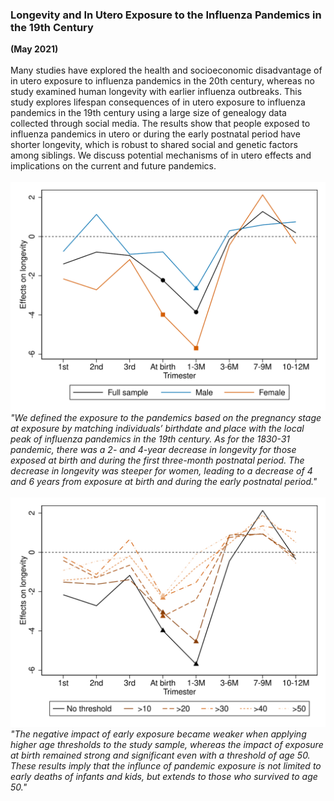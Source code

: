 ### Longevity and In Utero Exposure to the Influenza Pandemics in the 19th Century
**(May 2021)**
<br>
<br>
Many studies have explored the health and socioeconomic disadvantage of in utero exposure to influenza pandemics in the 20th century, whereas no study examined human longevity with earlier influenza outbreaks. This study explores lifespan consequences of in utero exposure to influenza pandemics in the 19th century using a large size of genealogy data collected through social media. The results show that people exposed to influenza pandemics in utero or during the early postnatal period have shorter longevity, which is robust to shared social and genetic factors among siblings. We discuss potential mechanisms of in utero effects and implications on the current and future pandemics.
<br>
<br>
![fig1](/assets/abstract/pandemic_fig1.svg)
<br>
_"We defined the exposure to the pandemics based on the pregnancy stage at exposure by matching individuals’ birthdate and place with the local peak of influenza pandemics in the 19th century. As for the 1830-31 pandemic, there was a 2- and 4-year decrease in longevity for those exposed at birth and during the first three-month postnatal period. The decrease in longevity was steeper for women, leading to a decrease of 4 and 6 years from exposure at birth and during the early postnatal period."_
<br>
<br>
![fig1](/assets/abstract/pandemic_fig2.svg)
<br>
_"The negative impact of early exposure became weaker when applying higher age thresholds to the study sample, whereas the impact of exposure at birth remained strong and significant even with a threshold of age 50. These results imply that the influnce of pandemic exposure is not limited to early deaths of infants and kids, but extends to those who survived to age 50."_
